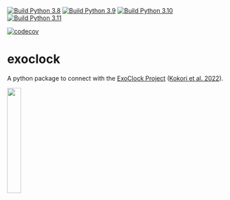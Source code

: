 [![Build Python 3.8](https://github.com/atsiaras/exoclock/actions/workflows/build-python-3.8.yml/badge.svg)](https://github.com/atsiaras/exoclock/actions/workflows/build-python-3.8.yml)
[![Build Python 3.9](https://github.com/atsiaras/exoclock/actions/workflows/build-python-3.9.yml/badge.svg)](https://github.com/atsiaras/exoclock/actions/workflows/build-python-3.9.yml)
[![Build Python 3.10](https://github.com/atsiaras/exoclock/actions/workflows/build-python-3.10.yml/badge.svg)](https://github.com/atsiaras/exoclock/actions/workflows/build-python-3.10.yml)
[![Build Python 3.11](https://github.com/atsiaras/exoclock/actions/workflows/build-python-3.11.yml/badge.svg)](https://github.com/atsiaras/exoclock/actions/workflows/build-python-3.11.yml)

[![codecov](https://codecov.io/gh/atsiaras/exoclock/graph/badge.svg?token=L514113T7U)](https://codecov.io/gh/atsiaras/exoclock)

# exoclock
A python package to connect with the [ExoClock Project](https://www.exoclock.space) ([Kokori et al. 2022](https://link.springer.com/article/10.1007/s10686-020-09696-3)).

<img src="https://www.exoclock.space/static/logo.png" width="25%">
